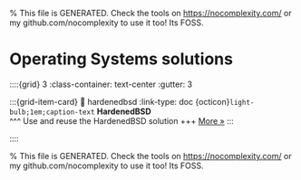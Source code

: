 
% This file is GENERATED. Check the tools on https://nocomplexity.com/ or my github.com/nocomplexity to use it too! Its FOSS. 

# Operating Systems solutions 
::::{grid} 3
:class-container: text-center
:gutter: 3 

:::{grid-item-card}
:link: hardenedbsd
:link-type: doc
{octicon}`light-bulb;1em;caption-text` **HardenedBSD**        
^^^
Use and reuse the HardenedBSD solution
+++
[More »](hardenedbsd)
:::

::::


% This file is GENERATED. Check the tools on https://nocomplexity.com/ or my github.com/nocomplexity to use it too! Its FOSS. 

